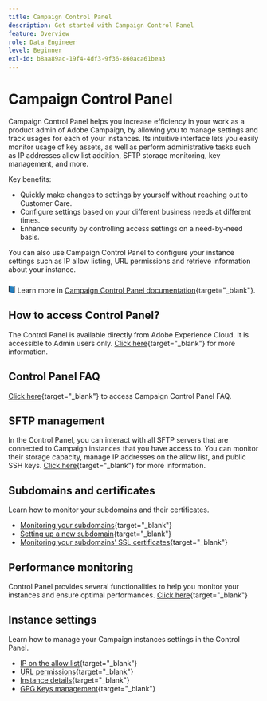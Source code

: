 ```yaml
---
title: Campaign Control Panel
description: Get started with Campaign Control Panel
feature: Overview
role: Data Engineer
level: Beginner
exl-id: b8aa89ac-19f4-4df3-9f36-860aca61bea3
---
```

# Campaign Control Panel

Campaign Control Panel helps you increase efficiency in your work as a product admin of Adobe Campaign, by allowing you to manage settings and track usages for each of your instances. Its intuitive interface lets you easily monitor usage of key assets, as well as perform administrative tasks such as IP addresses allow list addition, SFTP storage monitoring, key management, and more.

Key benefits:

* Quickly make changes to settings by yourself without reaching out to Customer Care.
* Configure settings based on your different business needs at different times.
* Enhance security by controlling access settings on a need-by-need basis.

You can also use Campaign Control Panel to configure your instance settings such as IP allow listing, URL permissions and retrieve information about your instance.

![](../assets/do-not-localize/book.png) Learn more in [Campaign Control Panel documentation](https://experienceleague.adobe.com/docs/control-panel/using/control-panel-home.html?lang=en){target="_blank"}.

## How to access Control Panel?

The Control Panel is available directly from Adobe Experience Cloud. It is accessible to Admin users only. [Click here](https://experienceleague.adobe.com/docs/control-panel/using/discover-control-panel/accessing-control-panel.html){target="_blank"} for more information.

## Control Panel FAQ

[Click here](https://experienceleague.adobe.com/docs/control-panel/using/faq.html?lang=en#control-panel){target="_blank"} to access Campaign Control Panel FAQ.

## SFTP management

In the Control Panel, you can interact with all SFTP servers that are connected to Campaign instances that you have access to. You can monitor their storage capacity, manage IP addresses on the allow list, and public SSH keys. [Click here](https://experienceleague.adobe.com/docs/control-panel/using/sftp-management/about-sftp-management.html?lang=en#sftp-management){target="_blank"} for more information.

## Subdomains and certificates

Learn how to monitor your subdomains and their certificates.

* [Monitoring your subdomains](https://experienceleague.adobe.com/docs/control-panel/using/subdomains-and-certificates/monitoring-subdomains.html){target="_blank"}
* [Setting up a new subdomain](https://experienceleague.adobe.com/docs/control-panel/using/subdomains-and-certificates/setting-up-new-subdomain.html){target="_blank"}
* [Monitoring your subdomains’ SSL certificates](https://experienceleague.adobe.com/docs/control-panel/using/subdomains-and-certificates/monitoring-ssl-certificates.html){target="_blank"}

## Performance monitoring

Control Panel provides several functionalities to help you monitor your instances and ensure optimal performances. [Click here](https://experienceleague.adobe.com/docs/control-panel/using/performance-monitoring/about-performance-monitoring.html){target="_blank"}


## Instance settings

Learn how to manage your Campaign instances settings in the Control Panel.
* [IP on the allow list](https://experienceleague.adobe.com/docs/control-panel/using/instances-settings/ip-allow-listing-instance-access.html){target="_blank"}
* [URL permissions](https://experienceleague.adobe.com/docs/control-panel/using/instances-settings/url-permissions.html){target="_blank"}
* [Instance details](https://experienceleague.adobe.com/docs/control-panel/using/instances-settings/instance-details.html){target="_blank"}
* [GPG Keys management](https://experienceleague.adobe.com/docs/control-panel/using/instances-settings/gpg-keys-management.html){target="_blank"}

